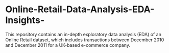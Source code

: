 # Online-Retail-Data-Analysis-EDA-Insights-
This repository contains an in-depth exploratory data analysis (EDA) of an Online Retail dataset, which includes transactions between December 2010 and December 2011 for a UK-based e-commerce company.
